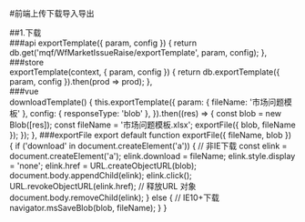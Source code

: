 #前端上传下载导入导出

##1.下载  
###api
	exportTemplate({ param, config }) {
		return db.get('mqf/WfMarketIssueRaise/exportTemplate', param, config);
	},  
###store  
 	exportTemplate(context, { param, config }) {
      return db.exportTemplate({ param, config }).then(prod => prod);
    },  
###vue  
	downloadTemplate() {
      this.exportTemplate({
        param: { fileName: '市场问题模板' },
        config: { responseType: 'blob' },
      }).then((res) => {
        const blob = new Blob([res]);
        const fileName = '市场问题模板.xlsx';
        exportFile({ blob, fileName });
      });
    },
###exportFile
	export default function exportFile({ fileName, blob }) {
	  if ('download' in document.createElement('a')) {
	    // 非IE下载
	    const elink = document.createElement('a');
	    elink.download = fileName;
	    elink.style.display = 'none';
	    elink.href = URL.createObjectURL(blob);
	    document.body.appendChild(elink);
	    elink.click();
	    URL.revokeObjectURL(elink.href); // 释放URL 对象
	    document.body.removeChild(elink);
	  } else {
	    // IE10+下载
	    navigator.msSaveBlob(blob, fileName);
	  }
	}